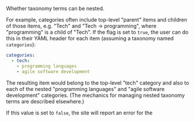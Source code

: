 Whether taxonomy terms can be nested.

For example, categories often include top-level "parent" items and
children of those items, e.g. "Tech" and "Tech -> programming",
where "programming" is a child of "Tech". If the flag is set to
`true`, the user can do this in their YAML header for each item
(assuming a taxonomy named `categories`):

```yaml
categories:
  - tech:
    - programming languages
    - agile software development
```

The resulting item would belong to the top-level "tech" category and
also to each of the nested "programming languages" and "agile
software development" categories. (The mechanics for managing nested
taxonomy terms are described elsewhere.)

If this value is set to `false`, the site will report an error for
the
